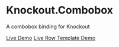 Knockout.Combobox
=================

A combobox binding for Knockout

[Live Demo](http://jsfiddle.net/AWHhr/4)
[Live Row Template Demo](http://jsfiddle.net/JD49k/6/)
